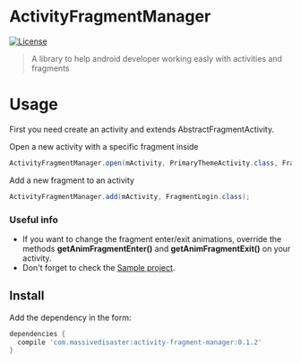 # ActivityFragmentManager
[![License](http://img.shields.io/badge/license-Apache%202.0-blue.svg?style=flat)](http://choosealicense.com/licenses/apache-2.0/)
> A library to help android developer working easly with activities and fragments 

# Usage
First you need create an activity and extends AbstractFragmentActivity.

Open a new activity with a specific fragment inside
```java
ActivityFragmentManager.open(mActivity, PrimaryThemeActivity.class, FragmentLogin.class, bundle, requestCode);
```

Add a new fragment to an activity
```java
ActivityFragmentManager.add(mActivity, FragmentLogin.class);
```
### Useful info
- If you want to change the fragment enter/exit animations, override the methods **getAnimFragmentEnter()** and **getAnimFragmentExit()** on your activity.
- Don't forget to check the [Sample project]( https://github.com/***REMOVED***/ActivityFragmentManager/blob/master/sample/src/main/java/).

## Install

Add the dependency in the form:
```groovy
dependencies {
  compile 'com.massivedisaster:activity-fragment-manager:0.1.2'
}
```
